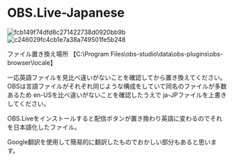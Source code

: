 # OBS.Live-Japanese

![fcb149f74dfd8c271422738d0920bb9b](https://user-images.githubusercontent.com/72402669/99182644-71e08e00-2779-11eb-93bf-e6d02a29c15a.png)
![c246029fc4cb1e7a38a749501fe5b248](https://user-images.githubusercontent.com/72402669/99182643-70af6100-2779-11eb-9bad-c2be8ea8fef3.png)

ファイル置き換え場所
【C:\Program Files\obs-studio\data\obs-plugins\obs-browser\locale】

一応英語ファイルを見比べ違いがないことを確認してから置き換えてください。
OBSは言語ファイルがそれぞれ同じような構成をしていて同名のファイルが多数あるため en-USを比べ違いがないことを確認したうえで
ja-JPファイルを上書きしてください。


OBS.Liveをインストールすると配信ボタンが置き換わり英語に変わるのでそれを日本語化したファイル。

Google翻訳を使用して簡易的に翻訳したものでおかしい部分もあると思います。
